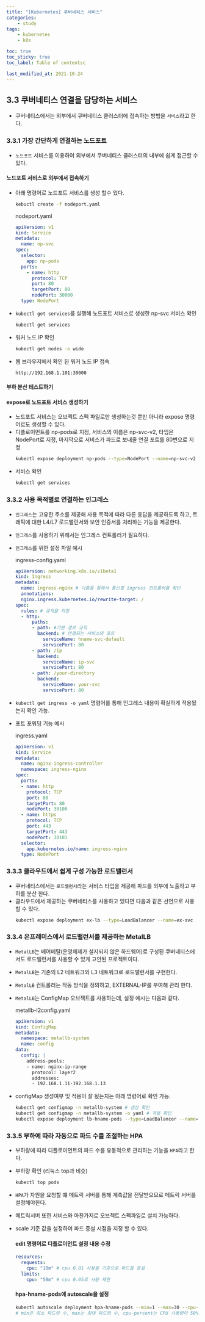 ```yaml
---
title: "[Kubernetes] 쿠버네티스 서비스"
categories:
    - study
tags:
    - kubernetes
    - k8s

toc: true
toc_sticky: true
toc_label: Table of contentsc

last_modified_at: 2021-10-24
---
```



## 3.3 쿠버네티스 연결을 담당하는 서비스
- 쿠버네티스에서는 외부에서 쿠버네티스 클러스터에 접속하는 방법을 `서비스`라고 한다.

### 3.3.1 가장 간단하게 연결하는 노드포트
- `노드포트` 서비스를 이용하여 외부에서 쿠버네티스 클러스터의 내부에 쉽게 접근할 수 있다.

#### 노드포트 서비스로 외부에서 접속하기
- 아래 명령어로 노드포트 서비스를 생성 할수 었다.
  ```sh
  kebuctl create -f nodeport.yaml
  ```  
  nodeport.yaml
  ```yaml
  apiVersion: v1
  kind: Service
  metadata:
    name: np-svc
  spec:
    selector:
      app: np-pods
    ports:
      - name: http
        protocol: TCP
        port: 80
        targetPort: 80
        nodePort: 30000
    type: NodePort
  ```

- `kubectl get services`를 실행해 노드포트 서비스로 생성한 np-svc 서비스 확인
  ```sh
  kubectl get services
  ```

- 워커 노드 IP 확인
  ```sh
  kubectl get nodes -o wide
  ```

- 웹 브라우저에서 확인 된 워커 노드 IP 접속
  ```
  http://192.168.1.101:30000
  ```

#### 부하 분산 테스트하기


#### expose로 노드포트 서비스 생성하기
- 노드포트 서비스는 오브젝트 스펙 파일로만 생성하는것 뿐만 아니라 expose 명령어로도 생성할 수 있다.
- 디플로이먼트를 np-pods로 지정, 서비스의 이름은 np-svc-v2, 타입은 NodePort로 지정, 마지막으로 서비스가 파드로 보내줄 연결 포트를 80번으로 지정
  ```sh
  kubectl expose deployment np-pods --type=NodePort --name=np-svc-v2 --port=80
  ```
- 서비스 확인
  ```sh
  kubectl get services
  ```

### 3.3.2 사용 목적별로 연결하는 인그레스
- `인그레스`는 고유한 주소를 제공해 사용 목적에 따라 다른 응답을 제공하도록 하고, 트래픽에 대한 L4/L7 로드밸런서와 보안 인증서를 처리하는 기능을 제공한다.
- `인그레스`를 사용하기 위해서는 인그레스 컨트롤러가 필요하다.
- `인그레스`를 위한 설정 파일 예시
  
  ingress-config.yaml

  ```yaml
  apiVersion: networking.k8s.io/v1beta1
  kind: Ingress
  metadata:
    name: ingress-nginx # 이름을 통해서 통신할 ingress 컨트롤러를 확인
    annotations:
    nginx.ingress.kubernetes.io/rewrite-target: /
  spec:
    rules: # 규칙을 지정
    - http:
        paths: 
        - path: #기본 경로 규칙
          backend: # 연결되는 서비스와 포트
            serviceName: hname-svc-default
            servicePort: 80
        - path: /ip
          backend:
            serviceName: ip-svc
            servicePort: 80
        - path: /your-directory
          backend:
            serviceName: your-svc
            servicePort: 80
  ```
- `kubectl get ingress -o yaml` 명령어를 통해 인그레스 내용이 확실하게 적용됬는지 확인 가능.
- 포트 포워딩 기능 예시
  
  ingress.yaml

  ```yaml
  apiVersion: v1
  kind: Service
  metadata:
    name: nginx-ingress-controller
    namespace: ingress-nginx
  spec:
    ports:
    - name: http
      protocol: TCP
      port: 80
      targetPort: 80
      nodePort: 30100
    - name: https
      protocol: TCP
      port: 443
      targetPort: 443
      nodePort: 30101
    selector:
      app.kubernetes.io/name: ingress-nginx
    type: NodePort
  ```

### 3.3.3 클라우드에서 쉽게 구성 가능한 로드밸런서
- 쿠버네티스에서는 `로드밸런서`라는 서비스 타입을 제공해 파드를 외부에 노출하고 부하를 분산 한다.
- 클라우드에서 제공하는 쿠버네티스를 사용하고 있다면 다음과 같은 선언으로 사용할 수 있다.
  ```sh
  kubectl expose deployment ex-lb --type=LoadBalancer --name=ex-svc
  ```

### 3.3.4 온프레미스에서 로드밸런서를 제공하는 MetalLB
- `MetalLB`는 베어메탈(운영체제가 설지되지 않은 하드웨어)로 구성된 쿠버네티스에서도 로드밸런서를 사용할 수 있게 고안된 프로젝트이다.
- `MetalLB`는 기존의 L2 네트워크와 L3 네트워크로 로드밸런서를 구현한다.
- `MetalLB` 컨트롤러는 작동 방식을 정의하고, EXTERNAL-IP를 부여해 관리 한다.
- `MetalLB`는 ConfigMap 오브젝트를 사용하는데, 설정 예시는 다음과 같다.
  
  metallb-l2config.yaml
  
  ```yaml
  apiVersion: v1
  kind: ConfigMap
  metadata:
    namespace: metallb-system
    name: config
  data:
    config: |
      address-pools:
      - name: nginx-ip-range
        protocol: layer2
        addresses:
        - 192.168.1.11-192.168.1.13
  ```
- configMap 생성여부 및 적용이 잘 됬는지는 아래 명령어로 확인 가능.
  ```sh
  kubectl get configmap -n metallb-system # 생성 확인
  kubectl get configmap -n metallb-system -o yaml # 적용 확인
  kubectl expose deployment lb-hname-pods --type=LoadBalancer --name=lb-hname-svc --port=80 # 각 디플로이먼트를 로드밸런서 서비스로 노출
  ```

### 3.3.5 부하에 따라 자동으로 파드 수를 조절하는 HPA
- 부하량에 따라 디플로이먼트의 파드 수를 유동적으로 관리하는 기능을 `HPA`라고 한다.
- 부하량 확인 (리눅스 top과 비슷)
  ```sh
  kubectl top pods
  ```
- `HPA`가 자원을 요청할 떄 메트릭 서버를 통해 계측값을 전달받으므로 메트릭 서버를 설정해야한다.

- 메트릭서버 또한 서비스와 마찬가지로 오브젝트 스펙파일로 설치 가능하다.
- scale 기준 값을 설정하여 파드 증설 시점을 지정 할 수 있다.
  #### edit 명령어로 디플로이먼트 설정 내용 수정
  ```yaml
  resources:
    requests:
      cpu: "10m" # cpu 0.01 사용을 기준으로 파드를 증설
    limits:
      cpu: "50m" # cpu 0.05로 사용 제한
  ```

  #### hpa-hname-pods에 autoscale을 설정
  ```sh
  kubectl autoscale deployment hpa-hname-pods --min=1 --max=30 --cpu-percent=50
  # min은 최소 파드의 수, max는 최대 파드의 수, cpu-percent는 CPU 사용량이 50% 넘을 떄 autoscale 하겠다는 조건
  ```